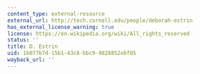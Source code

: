 ```yaml
---
content_type: external-resource
external_url: http://tech.cornell.edu/people/deborah-estrin
has_external_license_warning: true
license: https://en.wikipedia.org/wiki/All_rights_reserved
status: ''
title: D. Estrin
uid: 1b077b7d-15b1-43c8-bbc9-9828852ebf05
wayback_url: ''
---
```

